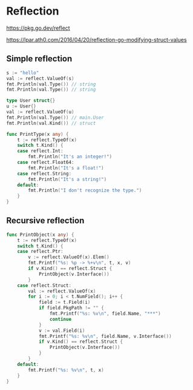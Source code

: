 # Reflection

https://pkg.go.dev/reflect

https://lpar.ath0.com/2016/04/20/reflection-go-modifying-struct-values

## Simple reflection

```go
s := "hello"
val := reflect.ValueOf(s)
fmt.Println(val.Type()) // string
fmt.Println(val.Type()) // string
```

```go
type User struct{}
u := User{}
val := reflect.ValueOf(u)
fmt.Println(val.Type()) // main.User
fmt.Println(val.Kind()) // struct
```

```go
func PrintType(x any) {
	t := reflect.TypeOf(x)
	switch t.Kind() {
	case reflect.Int:
		fmt.Println("It's an integer!")
	case reflect.Float64:
		fmt.Println("It's a float!")
	case reflect.String:
		fmt.Println("It's a string!")
	default:
		fmt.Println("I don't recognize the type.")
	}
}
```

## Recursive reflection

```go
func PrintObject(x any) {
	t := reflect.TypeOf(x)
	switch t.Kind() {
	case reflect.Ptr:
		v := reflect.ValueOf(x).Elem()
		fmt.Printf("%s: %p -> %+v\n", t, x, v)
		if v.Kind() == reflect.Struct {
			PrintObject(v.Interface())
		}
	case reflect.Struct:
		val := reflect.ValueOf(x)
		for i := 0; i < t.NumField(); i++ {
			field := t.Field(i)
			if field.PkgPath != "" {
				fmt.Printf("%s: %v\n", field.Name, "***")
				continue
			}
			v := val.Field(i)
			fmt.Printf("%s: %v\n", field.Name, v.Interface())
			if v.Kind() == reflect.Struct {
				PrintObject(v.Interface())
			}
		}
	default:
		fmt.Printf("%s: %v\n", t, x)
	}
}
```
